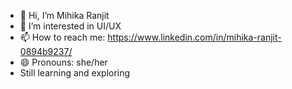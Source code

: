 - 👋 Hi, I’m Mihika Ranjit
- 👀 I’m interested in UI/UX
- 📫 How to reach me: https://www.linkedin.com/in/mihika-ranjit-0894b9237/
- 😄 Pronouns: she/her
- Still learning and exploring


<!---
mimi428/mimi428 is a ✨ special ✨ repository because its `README.md` (this file) appears on your GitHub profile.
You can click the Preview link to take a look at your changes.
--->

